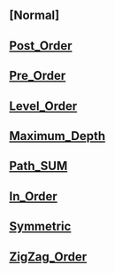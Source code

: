 ## [Normal]

## [Post_Order](https://leetcode.com/problems/binary-tree-postorder-traversal/)

## [Pre_Order](https://leetcode.com/problems/binary-tree-preorder-traversal/)


## [Level_Order](https://leetcode.com/problems/binary-tree-level-order-traversal/description/)

## [Maximum_Depth](https://leetcode.com/problems/maximum-depth-of-binary-tree/description/)


## [Path_SUM](https://leetcode.com/problems/path-sum/)

## [In_Order](https://leetcode.com/problems/binary-tree-inorder-traversal/)

## [Symmetric](https://leetcode.com/problems/symmetric-tree/)

## [ZigZag_Order](https://leetcode.com/problems/binary-tree-zigzag-level-order-traversal/)